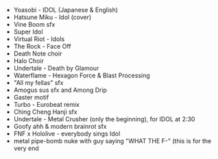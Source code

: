 - Yoasobi - IDOL (Japanese & English)
- Hatsune Miku - Idol (cover)
- Vine Boom sfx
- Super Idol
- Virtual Riot - Idols
- The Rock - Face Off
- Death Note choir
- Halo Choir
- Undertale - Death by Glamour
- Waterflame - Hexagon Force & Blast Processing
- "All my fellas" sfx
- Amogus sus sfx and Among Drip
- Gaster motif
- Turbo - Eurobeat remix
- Ching Cheng Hanji sfx
- Undertale - Metal Crusher (only the beginning), for IDOL at 2:30
- Goofy ahh & modern brainrot sfx
- FNF x Hololive - everybody sings Idol
- metal pipe-bomb nuke with guy saying "WHAT THE F-" (this is for the very end






